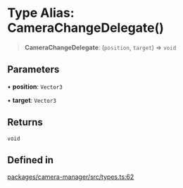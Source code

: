 # Type Alias: CameraChangeDelegate()

> **CameraChangeDelegate**: (`position`, `target`) => `void`

## Parameters

• **position**: `Vector3`

• **target**: `Vector3`

## Returns

`void`

## Defined in

[packages/camera-manager/src/types.ts:62](https://github.com/cognitedata/reveal/blob/3aaed3491dba3f4ba9ecd87f495d35383cc73a1d/viewer/packages/camera-manager/src/types.ts#L62)
